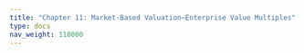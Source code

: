 ```yaml
---
title: "Chapter 11: Market-Based Valuation—Enterprise Value Multiples"
type: docs
nav_weight: 110000
---
```

